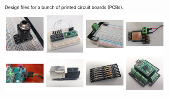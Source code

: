 Design files for a bunch of printed circuit boards (PCBs).

![Boards montage](./boards-montage.jpg)
